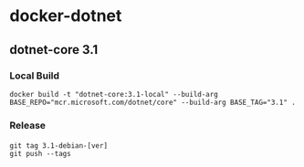 # docker-dotnet


## dotnet-core 3.1

### Local Build
```shell
docker build -t "dotnet-core:3.1-local" --build-arg BASE_REPO="mcr.microsoft.com/dotnet/core" --build-arg BASE_TAG="3.1" .
```

### Release

#### 
```shell
git tag 3.1-debian-[ver]
git push --tags
```